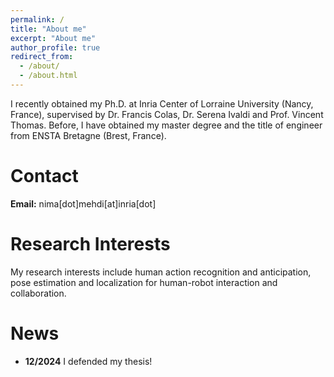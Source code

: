 ```yaml
---
permalink: /
title: "About me"
excerpt: "About me"
author_profile: true
redirect_from: 
  - /about/
  - /about.html
---
```


<!-- I am a postdoctoral researcher on probabilistic machine learning for robotics and human activity
analysis with a focus on uncertainty modeling. -->

I recently obtained my Ph.D. at Inria Center of Lorraine University (Nancy, France), supervised
by Dr. Francis Colas, Dr. Serena Ivaldi and Prof. Vincent Thomas.
Before, I have obtained my master degree and the title of engineer from ENSTA Bretagne (Brest, France).

# Contact

**Email:** nima[dot]mehdi[at]inria[dot]

# Research Interests

My research interests include human action recognition and anticipation, 
pose estimation and localization for human-robot interaction and collaboration.


# News

- **12/2024** I defended my thesis!

